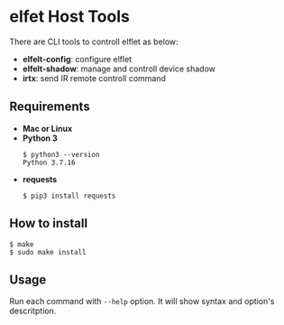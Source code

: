 elfet Host Tools
===

There are CLI tools to controll elflet as below:

- **elfelt-config**: configure elflet
- **elfelt-shadow**: manage and controll device shadow
- **irtx**: send IR remote controll command

## Requirements
- **Mac or Linux**
- **Python 3**<br>
    ```
    $ python3 --version
    Python 3.7.16
    ```
- **requests** <br>
    ```
    $ pip3 install requests
    ```

## How to install
```
$ make
$ sudo make install
```

## Usage
Run each command with `--help` option. It will show syntax and option's descritption.


